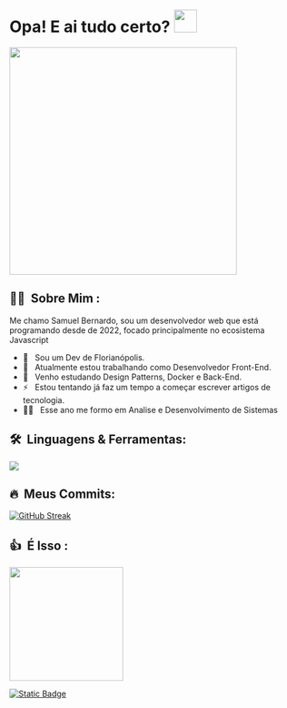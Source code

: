 # Opa! E ai tudo certo?&nbsp;<img src="https://media.giphy.com/media/hvRJCLFzcasrR4ia7z/giphy.gif" width="40">
<div>
<img src="https://media1.giphy.com/media/v1.Y2lkPTc5MGI3NjExc2phODFiYnluZHl4eHd1a2pnYzF0a2NtZ2M0ams0Mm9pMG9zam41NCZlcD12MV9pbnRlcm5hbF9naWZfYnlfaWQmY3Q9Zw/HdbUSCP8Avvi2fgv4F/giphy.gif" width="400">
</div>

## 👨‍💻 &nbsp;Sobre Mim :

Me chamo Samuel Bernardo, sou um desenvolvedor web que está programando desde de 2022, focado principalmente no ecosistema Javascript
- 🤠 &nbsp; Sou um Dev de Florianópolis.
- 🔭 &nbsp; Atualmente estou trabalhando como Desenvolvedor Front-End.
- 🌱 &nbsp; Venho estudando Design Patterns, Docker e Back-End.
- ⚡ &nbsp; Estou tentando já faz um tempo a começar escrever artigos de tecnologia.
- 👨‍🎓 &nbsp; Esse ano me formo em Analise e Desenvolvimento de Sistemas
 
 
## 🛠 &nbsp;Linguagens & Ferramentas:

  <a href="https://skillicons.dev">
    <img src="https://skillicons.dev/icons?i=ts,js,react,nodejs,nextjs,astro,wordpress,postgres,vscode,git,postman,linux,python,docker,express,nest,npm,prisma,redux,tailwind,vitest,vite,xd,figma&perline=8"/>
  </a>

## 🔥 &nbsp;Meus Commits:

[![GitHub Streak](https://streak-stats.demolab.com?user=smkhb&theme=tokyonight&border_radius=10&locale=pt_BR&date_format=j%20M%5B%20Y%5D)](https://git.io/streak-stats)
&nbsp;


## 👍 &nbsp;É Isso : 

<img src="https://media1.giphy.com/media/v1.Y2lkPTc5MGI3NjExZWxrZXNxN2tpb3c1d2lmNXFmYmFicnA5a2ZxeWRkN3k5OHUxN3J2aCZlcD12MV9pbnRlcm5hbF9naWZfYnlfaWQmY3Q9cw/vhYfblEzqzdMd2dYV6/giphy.gif" width="200">

[![Static Badge](https://img.shields.io/badge/Samuel_Bernardo-gray?style=flat&label=LinkedIn&labelColor=blue)](https://www.linkedin.com/in/samuelbernardo/)
